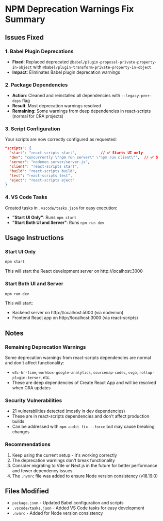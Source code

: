 # NPM Deprecation Warnings Fix Summary

## Issues Fixed

### 1. Babel Plugin Deprecations
- **Fixed**: Replaced deprecated `@babel/plugin-proposal-private-property-in-object` with `@babel/plugin-transform-private-property-in-object`
- **Impact**: Eliminates Babel plugin deprecation warnings

### 2. Package Dependencies
- **Action**: Cleaned and reinstalled all dependencies with `--legacy-peer-deps` flag
- **Result**: Most deprecation warnings resolved
- **Remaining**: Some warnings from deep dependencies in react-scripts (normal for CRA projects)

### 3. Script Configuration
Your scripts are now correctly configured as requested:

```json
"scripts": {
  "start": "react-scripts start",           // ✅ Starts UI only
  "dev": "concurrently \"npm run server\" \"npm run client\"",  // ✅ Starts both UI and server
  "server": "nodemon server/server.js",
  "client": "react-scripts start",
  "build": "react-scripts build",
  "test": "react-scripts test",
  "eject": "react-scripts eject"
}
```

### 4. VS Code Tasks
Created tasks in `.vscode/tasks.json` for easy execution:
- **"Start UI Only"**: Runs `npm start`
- **"Start Both UI and Server"**: Runs `npm run dev`

## Usage Instructions

### Start UI Only
```bash
npm start
```
This will start the React development server on http://localhost:3000

### Start Both UI and Server
```bash
npm run dev
```
This will start:
- Backend server on http://localhost:5000 (via nodemon)
- Frontend React app on http://localhost:3000 (via react-scripts)

## Notes

### Remaining Deprecation Warnings
Some deprecation warnings from react-scripts dependencies are normal and don't affect functionality:
- `w3c-hr-time`, `workbox-google-analytics`, `sourcemap-codec`, `svgo`, `rollup-plugin-terser`, etc.
- These are deep dependencies of Create React App and will be resolved when CRA updates

### Security Vulnerabilities
- 21 vulnerabilities detected (mostly in dev dependencies)
- These are in react-scripts dependencies and don't affect production builds
- Can be addressed with `npm audit fix --force` but may cause breaking changes

### Recommendations
1. Keep using the current setup - it's working correctly
2. The deprecation warnings don't break functionality
3. Consider migrating to Vite or Next.js in the future for better performance and fewer dependency issues
4. The `.nvmrc` file was added to ensure Node version consistency (v18.19.0)

## Files Modified
- `package.json` - Updated Babel configuration and scripts
- `.vscode/tasks.json` - Added VS Code tasks for easy development
- `.nvmrc` - Added for Node version consistency
